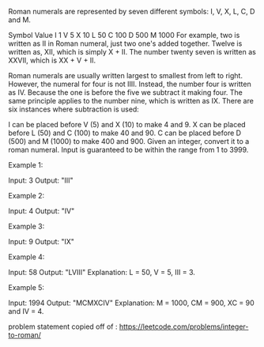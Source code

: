 Roman numerals are represented by seven different symbols: I, V, X, L, C, D and M.

Symbol       Value
I             1
V             5
X             10
L             50
C             100
D             500
M             1000
For example, two is written as II in Roman numeral, just two one's added together. Twelve is written as, XII, which is simply X + II. The number twenty seven is written as XXVII, which is XX + V + II.

Roman numerals are usually written largest to smallest from left to right. However, the numeral for four is not IIII. Instead, the number four is written as IV. Because the one is before the five we subtract it making four. The same principle applies to the number nine, which is written as IX. There are six instances where subtraction is used:

I can be placed before V (5) and X (10) to make 4 and 9.
X can be placed before L (50) and C (100) to make 40 and 90.
C can be placed before D (500) and M (1000) to make 400 and 900.
Given an integer, convert it to a roman numeral. Input is guaranteed to be within the range from 1 to 3999.


Example 1:

Input: 3
Output: "III"


Example 2:

Input: 4
Output: "IV"


Example 3:

Input: 9
Output: "IX"


Example 4:

Input: 58
Output: "LVIII"
Explanation: L = 50, V = 5, III = 3.


Example 5:

Input: 1994
Output: "MCMXCIV"
Explanation: M = 1000, CM = 900, XC = 90 and IV = 4.


problem statement copied off of : https://leetcode.com/problems/integer-to-roman/
